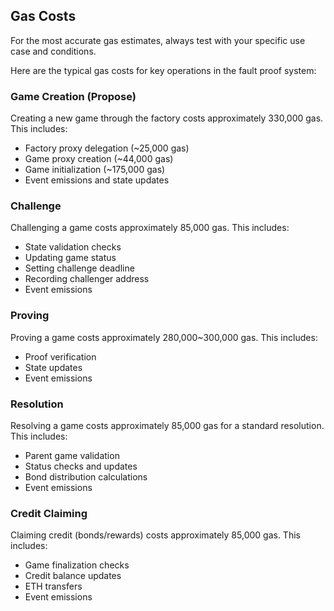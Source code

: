 ## Gas Costs

For the most accurate gas estimates, always test with your specific use case and conditions.

Here are the typical gas costs for key operations in the fault proof system:

### Game Creation (Propose)
Creating a new game through the factory costs approximately 330,000 gas. This includes:
- Factory proxy delegation (~25,000 gas)
- Game proxy creation (~44,000 gas)
- Game initialization (~175,000 gas)
- Event emissions and state updates

### Challenge
Challenging a game costs approximately 85,000 gas. This includes:
- State validation checks
- Updating game status
- Setting challenge deadline
- Recording challenger address
- Event emissions

### Proving
Proving a game costs approximately 280,000~300,000 gas. This includes:
- Proof verification
- State updates
- Event emissions

### Resolution
Resolving a game costs approximately 85,000 gas for a standard resolution. This includes:
- Parent game validation
- Status checks and updates
- Bond distribution calculations
- Event emissions

### Credit Claiming
Claiming credit (bonds/rewards) costs approximately 85,000 gas. This includes:
- Game finalization checks
- Credit balance updates
- ETH transfers
- Event emissions
